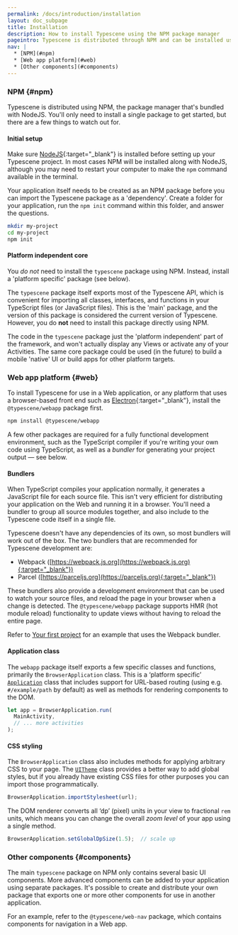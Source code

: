 ```yaml
---
permalink: /docs/introduction/installation
layout: doc_subpage
title: Installation
description: How to install Typescene using the NPM package manager
pageintro: Typescene is distributed through NPM and can be installed using a single package.
nav: |
  * [NPM](#npm)
  * [Web app platform](#web)
  * [Other components](#components)
---
```


### NPM {#npm}

Typescene is distributed using NPM, the package manager that's bundled with NodeJS. You'll only need to install a single package to get started, but there are a few things to watch out for.

#### Initial setup

Make sure [NodeJS](https://nodejs.org){:target="_blank"} is installed before setting up your Typescene project. In most cases NPM will be installed along with NodeJS, although you may need to restart your computer to make the `npm` command available in the terminal.

Your application itself needs to be created as an NPM package before you can import the Typescene package as a 'dependency'. Create a folder for your application, run the `npm init` command within this folder, and answer the questions.

```bash
mkdir my-project
cd my-project
npm init
```

#### Platform independent core

You _do not_ need to install the `typescene` package using NPM. Instead, install a 'platform specific' package (see below).

The `typescene` package itself exports most of the Typescene API, which is convenient for importing all classes, interfaces, and functions in your TypeScript files (or JavaScript files). This is the 'main' package, and the version of this package is considered the current version of Typescene. However, you do __not__ need to install this package directly using NPM.

The code in the `typescene` package just the 'platform independent' part of the framework, and won't actually display any Views or activate any of your Activities. The same core package could be used (in the future) to build a mobile 'native' UI or build apps for other platform targets.

### Web app platform {#web}

To install Typescene for use in a Web application, or any platform that uses a browser-based front end such as [Electron](https://electronjs.org){:target="_blank"}, install the `@typescene/webapp` package first.

```bash
npm install @typescene/webapp
```

A few other packages are required for a fully functional development environment, such as the TypeScript compiler if you're writing your own code using TypeScript, as well as a *bundler* for generating your project output — see below.

#### Bundlers

When TypeScript compiles your application normally, it generates a JavaScript file for each source file. This isn't very efficient for distributing your application on the Web and running it in a browser. You'll need a bundler to group all source modules together, and also include to the Typescene code itself in a single file.

Typescene doesn't have any dependencies of its own, so most bundlers will work out of the box. The two bundlers that are recommended for Typescene development are:

* Webpack ([https://webpack.js.org](https://webpack.js.org){:target="_blank"})
* Parcel ([https://parceljs.org](https://parceljs.org){:target="_blank"})

These bundlers also provide a development environment that can be used to watch your source files, and reload the page in your browser when a change is detected. The `@typescene/webapp` package supports HMR (hot module reload) functionality to update views without having to reload the entire page.

Refer to [Your first project](/docs/guides/first) for an example that uses the Webpack bundler.

#### Application class

The `webapp` package itself exports a few specific classes and functions, primarily the `BrowserApplication` class. This is a ‘platform specific’ [`Application`](/docs/ref/Application) class that includes support for URL-based routing (using e.g. `#/example/path` by default) as well as methods for rendering components to the DOM.

```typescript
let app = BrowserApplication.run(
  MainActivity,
  // ... more activities
);
```

#### CSS styling

The `BrowserApplication` class also includes methods for applying arbitrary CSS to your page. The [`UITheme`](/docs/ref/UITheme) class provides a better way to add global styles, but if you already have existing CSS files for other purposes you can import those programmatically.

```typescript
BrowserApplication.importStylesheet(url);
```

The DOM renderer converts all ‘dp’ (pixel) units in your view to fractional `rem` units, which means you can change the overall *zoom level* of your app using a single method.

```typescript
BrowserApplication.setGlobalDpSize(1.5);  // scale up
```

### Other components {#components}

The main `typescene` package on NPM only contains several basic UI components. More advanced components can be added to your application using separate packages. It's possible to create and distribute your own package that exports one or more other components for use in another application.

For an example, refer to the `@typescene/web-nav` package, which contains components for navigation in a Web app.
